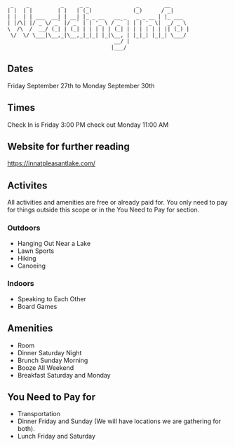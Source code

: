 ```
 _    _          _     _ _               _        __      
| |  | |        | |   | (_)             (_)      / _|     
| |  | | ___  __| | __| |_ _ __   __ _   _ _ __ | |_ ___  
| |/\| |/ _ \/ _` |/ _` | | '_ \ / _` | | | '_ \|  _/ _ \ 
\  /\  /  __/ (_| | (_| | | | | | (_| | | | | | | || (_) |
 \/  \/ \___|\__,_|\__,_|_|_| |_|\__, | |_|_| |_|_| \___/ 
                                  __/ |                   
                                 |___/              
```
## Dates
Friday September 27th to Monday September 30th
## Times
Check In is Friday 3:00 PM check out Monday 11:00 AM
## Website for further reading
https://innatpleasantlake.com/
## Activites
All activities and amenities are free or already paid for. You only need to pay for things outside this scope or in the You Need to Pay for section.
### Outdoors
* Hanging Out Near a Lake
* Lawn Sports
* Hiking
* Canoeing
### Indoors
* Speaking to Each Other
* Board Games
## Amenities
* Room
* Dinner Saturday Night
* Brunch Sunday Morning
* Booze All Weekend 
* Breakfast Saturday and Monday
## You Need to Pay for
* Transportation
* Dinner Friday and Sunday (We will have locations we are gathering for both). 
* Lunch Friday and Saturday

